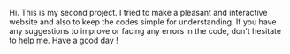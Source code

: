 Hi. This is my second project. I tried to make a pleasant and interactive website and also to keep the codes simple for understanding. If you have any suggestions to improve or facing any errors in the code, don't hesitate to help me. Have a good day !
